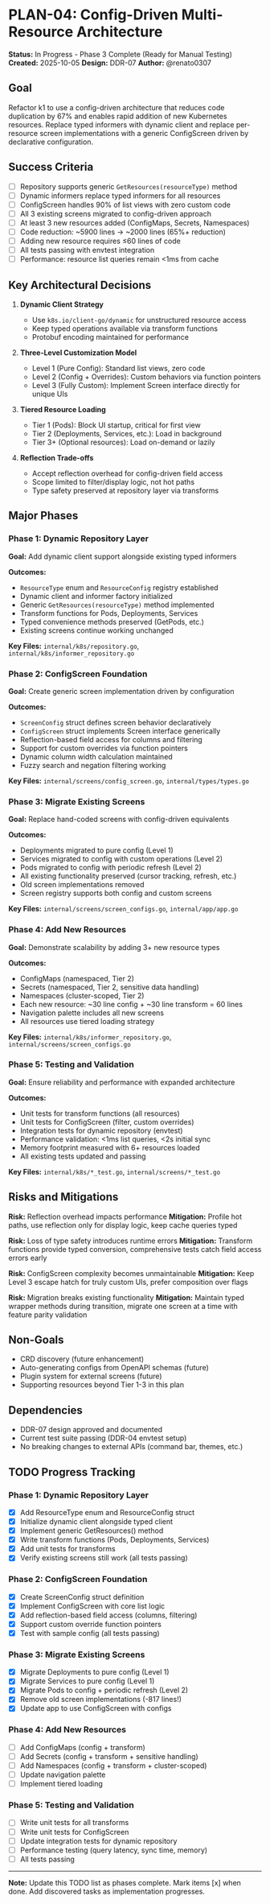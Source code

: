# PLAN-04: Config-Driven Multi-Resource Architecture

**Status:** In Progress - Phase 3 Complete (Ready for Manual Testing)
**Created:** 2025-10-05
**Design:** DDR-07
**Author:** @renato0307

## Goal

Refactor k1 to use a config-driven architecture that reduces code
duplication by 67% and enables rapid addition of new Kubernetes
resources. Replace typed informers with dynamic client and replace
per-resource screen implementations with a generic ConfigScreen driven
by declarative configuration.

## Success Criteria

- [ ] Repository supports generic `GetResources(resourceType)` method
- [ ] Dynamic informers replace typed informers for all resources
- [ ] ConfigScreen handles 90% of list views with zero custom code
- [ ] All 3 existing screens migrated to config-driven approach
- [ ] At least 3 new resources added (ConfigMaps, Secrets, Namespaces)
- [ ] Code reduction: ~5900 lines → ~2000 lines (65%+ reduction)
- [ ] Adding new resource requires ≤60 lines of code
- [ ] All tests passing with envtest integration
- [ ] Performance: resource list queries remain <1ms from cache

## Key Architectural Decisions

1. **Dynamic Client Strategy**
   - Use `k8s.io/client-go/dynamic` for unstructured resource access
   - Keep typed operations available via transform functions
   - Protobuf encoding maintained for performance

2. **Three-Level Customization Model**
   - Level 1 (Pure Config): Standard list views, zero code
   - Level 2 (Config + Overrides): Custom behaviors via function
     pointers
   - Level 3 (Fully Custom): Implement Screen interface directly for
     unique UIs

3. **Tiered Resource Loading**
   - Tier 1 (Pods): Block UI startup, critical for first view
   - Tier 2 (Deployments, Services, etc.): Load in background
   - Tier 3+ (Optional resources): Load on-demand or lazily

4. **Reflection Trade-offs**
   - Accept reflection overhead for config-driven field access
   - Scope limited to filter/display logic, not hot paths
   - Type safety preserved at repository layer via transforms

## Major Phases

### Phase 1: Dynamic Repository Layer
**Goal:** Add dynamic client support alongside existing typed informers

**Outcomes:**
- `ResourceType` enum and `ResourceConfig` registry established
- Dynamic client and informer factory initialized
- Generic `GetResources(resourceType)` method implemented
- Transform functions for Pods, Deployments, Services
- Typed convenience methods preserved (GetPods, etc.)
- Existing screens continue working unchanged

**Key Files:** `internal/k8s/repository.go`,
`internal/k8s/informer_repository.go`

### Phase 2: ConfigScreen Foundation
**Goal:** Create generic screen implementation driven by configuration

**Outcomes:**
- `ScreenConfig` struct defines screen behavior declaratively
- `ConfigScreen` struct implements Screen interface generically
- Reflection-based field access for columns and filtering
- Support for custom overrides via function pointers
- Dynamic column width calculation maintained
- Fuzzy search and negation filtering working

**Key Files:** `internal/screens/config_screen.go`,
`internal/types/types.go`

### Phase 3: Migrate Existing Screens
**Goal:** Replace hand-coded screens with config-driven equivalents

**Outcomes:**
- Deployments migrated to pure config (Level 1)
- Services migrated to config with custom operations (Level 2)
- Pods migrated to config with periodic refresh (Level 2)
- All existing functionality preserved (cursor tracking, refresh, etc.)
- Old screen implementations removed
- Screen registry supports both config and custom screens

**Key Files:** `internal/screens/screen_configs.go`,
`internal/app/app.go`

### Phase 4: Add New Resources
**Goal:** Demonstrate scalability by adding 3+ new resource types

**Outcomes:**
- ConfigMaps (namespaced, Tier 2)
- Secrets (namespaced, Tier 2, sensitive data handling)
- Namespaces (cluster-scoped, Tier 2)
- Each new resource: ~30 line config + ~30 line transform = 60 lines
- Navigation palette includes all new screens
- All resources use tiered loading strategy

**Key Files:** `internal/k8s/informer_repository.go`,
`internal/screens/screen_configs.go`

### Phase 5: Testing and Validation
**Goal:** Ensure reliability and performance with expanded architecture

**Outcomes:**
- Unit tests for transform functions (all resources)
- Unit tests for ConfigScreen (filter, custom overrides)
- Integration tests for dynamic repository (envtest)
- Performance validation: <1ms list queries, <2s initial sync
- Memory footprint measured with 6+ resources loaded
- All existing tests updated and passing

**Key Files:** `internal/k8s/*_test.go`, `internal/screens/*_test.go`

## Risks and Mitigations

**Risk:** Reflection overhead impacts performance
**Mitigation:** Profile hot paths, use reflection only for display
logic, keep cache queries typed

**Risk:** Loss of type safety introduces runtime errors
**Mitigation:** Transform functions provide typed conversion,
comprehensive tests catch field access errors early

**Risk:** ConfigScreen complexity becomes unmaintainable
**Mitigation:** Keep Level 3 escape hatch for truly custom UIs, prefer
composition over flags

**Risk:** Migration breaks existing functionality
**Mitigation:** Maintain typed wrapper methods during transition,
migrate one screen at a time with feature parity validation

## Non-Goals

- CRD discovery (future enhancement)
- Auto-generating configs from OpenAPI schemas (future)
- Plugin system for external screens (future)
- Supporting resources beyond Tier 1-3 in this plan

## Dependencies

- DDR-07 design approved and documented
- Current test suite passing (DDR-04 envtest setup)
- No breaking changes to external APIs (command bar, themes, etc.)

## TODO Progress Tracking

### Phase 1: Dynamic Repository Layer
- [x] Add ResourceType enum and ResourceConfig struct
- [x] Initialize dynamic client alongside typed client
- [x] Implement generic GetResources() method
- [x] Write transform functions (Pods, Deployments, Services)
- [x] Add unit tests for transforms
- [x] Verify existing screens still work (all tests passing)

### Phase 2: ConfigScreen Foundation
- [x] Create ScreenConfig struct definition
- [x] Implement ConfigScreen with core list logic
- [x] Add reflection-based field access (columns, filtering)
- [x] Support custom override function pointers
- [x] Test with sample config (all tests passing)

### Phase 3: Migrate Existing Screens
- [x] Migrate Deployments to pure config (Level 1)
- [x] Migrate Services to pure config (Level 1)
- [x] Migrate Pods to config + periodic refresh (Level 2)
- [x] Remove old screen implementations (-817 lines!)
- [x] Update app to use ConfigScreen with configs

### Phase 4: Add New Resources
- [ ] Add ConfigMaps (config + transform)
- [ ] Add Secrets (config + transform + sensitive handling)
- [ ] Add Namespaces (config + transform + cluster-scoped)
- [ ] Update navigation palette
- [ ] Implement tiered loading

### Phase 5: Testing and Validation
- [ ] Write unit tests for all transforms
- [ ] Write unit tests for ConfigScreen
- [ ] Update integration tests for dynamic repository
- [ ] Performance testing (query latency, sync time, memory)
- [ ] All tests passing

---

**Note:** Update this TODO list as phases complete. Mark items [x] when
done. Add discovered tasks as implementation progresses.
